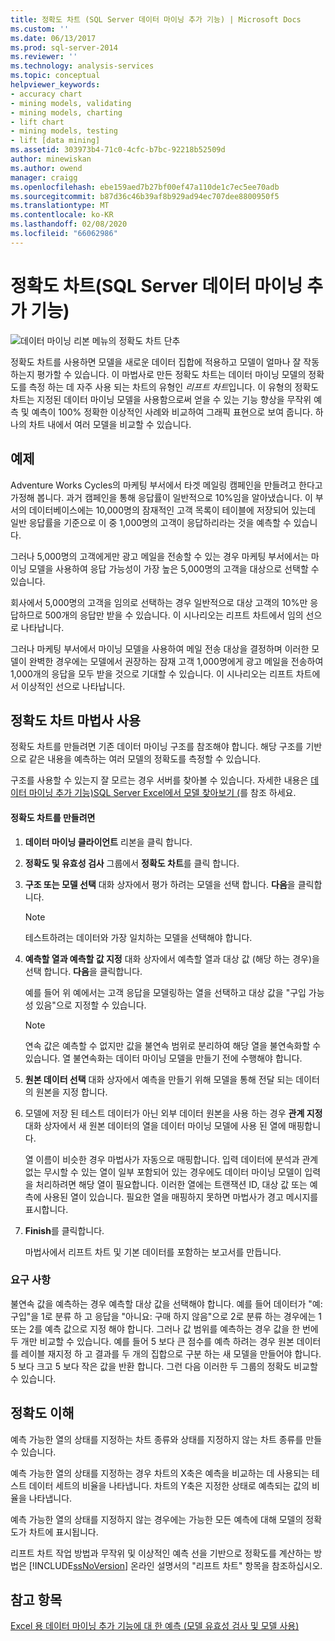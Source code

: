 ```yaml
---
title: 정확도 차트 (SQL Server 데이터 마이닝 추가 기능) | Microsoft Docs
ms.custom: ''
ms.date: 06/13/2017
ms.prod: sql-server-2014
ms.reviewer: ''
ms.technology: analysis-services
ms.topic: conceptual
helpviewer_keywords:
- accuracy chart
- mining models, validating
- mining models, charting
- lift chart
- mining models, testing
- lift [data mining]
ms.assetid: 303973b4-71c0-4cfc-b7bc-92218b52509d
author: minewiskan
ms.author: owend
manager: craigg
ms.openlocfilehash: ebe159aed7b27bf00ef47a110de1c7ec5ee70adb
ms.sourcegitcommit: b87d36c46b39af8b929ad94ec707dee8800950f5
ms.translationtype: MT
ms.contentlocale: ko-KR
ms.lasthandoff: 02/08/2020
ms.locfileid: "66062986"
---
```

# <a name="accuracy-chart-sql-server-data-mining-add-ins"></a>정확도 차트(SQL Server 데이터 마이닝 추가 기능)
  ![데이터 마이닝 리본 메뉴의 정확도 차트 단추](media/dmc-accchart.gif "데이터 마이닝 리본 메뉴의 정확도 차트 단추")  
  
 정확도 차트를 사용하면 모델을 새로운 데이터 집합에 적용하고 모델이 얼마나 잘 작동하는지 평가할 수 있습니다. 이 마법사로 만든 정확도 차트는 데이터 마이닝 모델의 정확도를 측정 하는 데 자주 사용 되는 차트의 유형인 *리프트 차트*입니다. 이 유형의 정확도 차트는 지정된 데이터 마이닝 모델을 사용함으로써 얻을 수 있는 기능 향상을 무작위 예측 및 예측이 100% 정확한 이상적인 사례와 비교하여 그래픽 표현으로 보여 줍니다. 하나의 차트 내에서 여러 모델을 비교할 수 있습니다.  
  
## <a name="example"></a>예제  
 Adventure Works Cycles의 마케팅 부서에서 타겟 메일링 캠페인을 만들려고 한다고 가정해 봅니다. 과거 캠페인을 통해 응답률이 일반적으로 10%임을 알아냈습니다. 이 부서의 데이터베이스에는 10,000명의 잠재적인 고객 목록이 테이블에 저장되어 있는데 일반 응답률을 기준으로 이 중 1,000명의 고객이 응답하리라는 것을 예측할 수 있습니다.  
  
 그러나 5,000명의 고객에게만 광고 메일을 전송할 수 있는 경우 마케팅 부서에서는 마이닝 모델을 사용하여 응답 가능성이 가장 높은 5,000명의 고객을 대상으로 선택할 수 있습니다.  
  
 회사에서 5,000명의 고객을 임의로 선택하는 경우 일반적으로 대상 고객의 10%만 응답하므로 500개의 응답만 받을 수 있습니다. 이 시나리오는 리프트 차트에서 임의 선으로 나타납니다.  
  
 그러나 마케팅 부서에서 마이닝 모델을 사용하여 메일 전송 대상을 결정하며 이러한 모델이 완벽한 경우에는 모델에서 권장하는 잠재 고객 1,000명에게 광고 메일을 전송하여 1,000개의 응답을 모두 받을 것으로 기대할 수 있습니다. 이 시나리오는 리프트 차트에서 이상적인 선으로 나타납니다.  
  
## <a name="using-the-accuracy-chart-wizard"></a>정확도 차트 마법사 사용  
 정확도 차트를 만들려면 기존 데이터 마이닝 구조를 참조해야 합니다. 해당 구조를 기반으로 같은 내용을 예측하는 여러 모델의 정확도를 측정할 수 있습니다.  
  
 구조를 사용할 수 있는지 잘 모르는 경우 서버를 찾아볼 수 있습니다. 자세한 내용은 [데이터 마이닝 추가 기능&#41;SQL Server Excel에서 모델 찾아보기 &#40;](browsing-models-in-excel-sql-server-data-mining-add-ins.md)를 참조 하세요.  
  
#### <a name="to-create-an-accuracy-chart"></a>정확도 차트를 만들려면  
  
1.  **데이터 마이닝 클라이언트** 리본을 클릭 합니다.  
  
2.  **정확도 및 유효성 검사** 그룹에서 **정확도 차트**를 클릭 합니다.  
  
3.  **구조 또는 모델 선택** 대화 상자에서 평가 하려는 모델을 선택 합니다. **다음**을 클릭합니다.  
  
    > [!NOTE]  
    >  테스트하려는 데이터와 가장 일치하는 모델을 선택해야 합니다.  
  
4.  **예측할 열과 예측할 값 지정** 대화 상자에서 예측할 열과 대상 값 (해당 하는 경우)을 선택 합니다. **다음**을 클릭합니다.  
  
     예를 들어 위 예에서는 고객 응답을 모델링하는 열을 선택하고 대상 값을 "구입 가능성 있음"으로 지정할 수 있습니다.  
  
    > [!NOTE]  
    >  연속 값은 예측할 수 없지만 값을 불연속 범위로 분리하여 해당 열을 불연속화할 수 있습니다. 열 불연속화는 데이터 마이닝 모델을 만들기 전에 수행해야 합니다.  
  
5.  **원본 데이터 선택** 대화 상자에서 예측을 만들기 위해 모델을 통해 전달 되는 데이터의 원본을 지정 합니다.  
  
6.  모델에 저장 된 테스트 데이터가 아닌 외부 데이터 원본을 사용 하는 경우 **관계 지정** 대화 상자에서 새 원본 데이터의 열을 데이터 마이닝 모델에 사용 된 열에 매핑합니다.  
  
     열 이름이 비슷한 경우 마법사가 자동으로 매핑합니다. 입력 데이터에 분석과 관계없는 무시할 수 있는 열이 일부 포함되어 있는 경우에도 데이터 마이닝 모델이 입력을 처리하려면 해당 열이 필요합니다. 이러한 열에는 트랜잭션 ID, 대상 값 또는 예측에 사용된 열이 있습니다. 필요한 열을 매핑하지 못하면 마법사가 경고 메시지를 표시합니다.  
  
7.  **Finish**를 클릭합니다.  
  
     마법사에서 리프트 차트 및 기본 데이터를 포함하는 보고서를 만듭니다.  
  
### <a name="requirements"></a>요구 사항  
 불연속 값을 예측하는 경우 예측할 대상 값을 선택해야 합니다. 예를 들어 데이터가 "예: 구입"을 1로 분류 하 고 응답을 "아니요: 구매 하지 않음"으로 2로 분류 하는 경우에는 1 또는 2를 예측 값으로 지정 해야 합니다. 그러나 값 범위를 예측하는 경우 값을 한 번에 두 개만 비교할 수 있습니다. 예를 들어 5 보다 큰 점수를 예측 하려는 경우 원본 데이터를 레이블 재지정 하 고 결과를 두 개의 집합으로 구분 하는 새 모델을 만들어야 합니다. 5 보다 크고 5 보다 작은 값을 반환 합니다. 그런 다음 이러한 두 그룹의 정확도 비교할 수 있습니다.  
  
## <a name="understanding-accuracy"></a>정확도 이해  
 예측 가능한 열의 상태를 지정하는 차트 종류와 상태를 지정하지 않는 차트 종류를 만들 수 있습니다.  
  
 예측 가능한 열의 상태를 지정하는 경우 차트의 X축은 예측을 비교하는 데 사용되는 테스트 데이터 세트의 비율을 나타냅니다. 차트의 Y축은 지정한 상태로 예측되는 값의 비율을 나타냅니다.  
  
 예측 가능한 열의 상태를 지정하지 않는 경우에는 가능한 모든 예측에 대해 모델의 정확도가 차트에 표시됩니다.  
  
 리프트 차트 작업 방법과 무작위 및 이상적인 예측 선을 기반으로 정확도를 계산하는 방법은 [!INCLUDE[ssNoVersion](../includes/ssnoversion-md.md)] 온라인 설명서의 "리프트 차트" 항목을 참조하십시오.  
  
## <a name="see-also"></a>참고 항목  
 [Excel 용 데이터 마이닝 추가 기능에 대 한 예측 &#40;모델 유효성 검사 및 모델 사용&#41;](validating-models-and-using-models-for-prediction-data-mining-add-ins-for-excel.md)  
  
  
